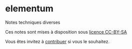 elementum
=========

Notes techniques diverses

Ces notes sont mises à disposition sous [licence CC-BY-SA](LICENSE.md) 

Vous êtes invitez à [contribuer](CONTRIBUTE.md) si vous le souhaitez.
